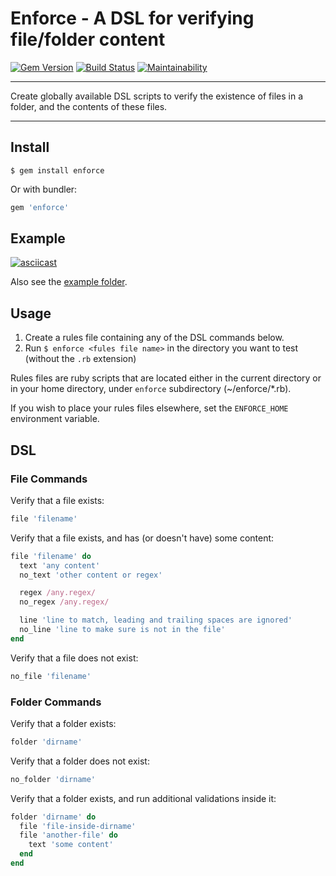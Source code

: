 Enforce - A DSL for verifying file/folder content
==================================================

[![Gem Version](https://badge.fury.io/rb/enforce.svg)](https://badge.fury.io/rb/enforce)
[![Build Status](https://travis-ci.com/DannyBen/enforce.svg?branch=master)](https://travis-ci.com/DannyBen/enforce)
[![Maintainability](https://api.codeclimate.com/v1/badges/797b00ba3f6291f7b989/maintainability)](https://codeclimate.com/github/DannyBen/enforce/maintainability)

---

Create globally available DSL scripts to verify the existence of files in
a folder, and the contents of these files.

---

Install
--------------------------------------------------

```
$ gem install enforce
```

Or with bundler:

```ruby
gem 'enforce'
```

Example
--------------------------------------------------

[![asciicast](https://asciinema.org/a/bGvwdnrAzrUeHeGvY4UYfIdFZ.png)](https://asciinema.org/a/bGvwdnrAzrUeHeGvY4UYfIdFZ)

Also see the [example folder](/example).


Usage
--------------------------------------------------

1. Create a rules file containing any of the DSL commands below.
2. Run `$ enforce <fules file name>` in the directory you want to test 
   (without the `.rb` extension)

Rules files are ruby scripts that are located either in the current directory
or in your home directory, under `enforce` subdirectory (~/enforce/*.rb).

If you wish to place your rules files elsewhere, set the `ENFORCE_HOME` 
environment variable.

DSL
--------------------------------------------------

### File Commands

Verify that a file exists:

```ruby
file 'filename'
```

Verify that a file exists, and has (or doesn't have) some content:

```ruby
file 'filename' do
  text 'any content'
  no_text 'other content or regex'

  regex /any.regex/
  no_regex /any.regex/

  line 'line to match, leading and trailing spaces are ignored'
  no_line 'line to make sure is not in the file'
end
```

Verify that a file does not exist:

```ruby
no_file 'filename'
```


### Folder Commands

Verify that a folder exists:

```ruby
folder 'dirname'
```

Verify that a folder does not exist:

```ruby
no_folder 'dirname'
```

Verify that a folder exists, and run additional validations inside it:

```ruby
folder 'dirname' do
  file 'file-inside-dirname'
  file 'another-file' do
    text 'some content'
  end
end
```
